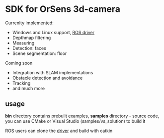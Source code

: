 # SDK for OrSens 3d-camera

Currenlty implemented:
- Windows and Linux support, [ROS driver](https://github.com/Oriense/orsens_ros)
- Depthmap filtering
- Measuring 
- Detection: faces
- Scene segmentation: floor

Coming soon
- Integration with SLAM implementations
- Obstacle detection and avoidance
- Tracking
- and much more

## usage
**bin** directory contains prebuilt examples, **samples** directory - source code, you can use CMake or Visual Studio (samples/vs_solution) to build it

ROS users can clone the [driver](https://github.com/Oriense/orsens_ros) and build with catkin
